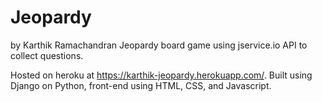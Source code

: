# Jeopardy
by Karthik Ramachandran
Jeopardy board game using jservice.io API to collect questions.

Hosted on heroku at https://karthik-jeopardy.herokuapp.com/.
Built using Django on Python, front-end using HTML, CSS, and Javascript.